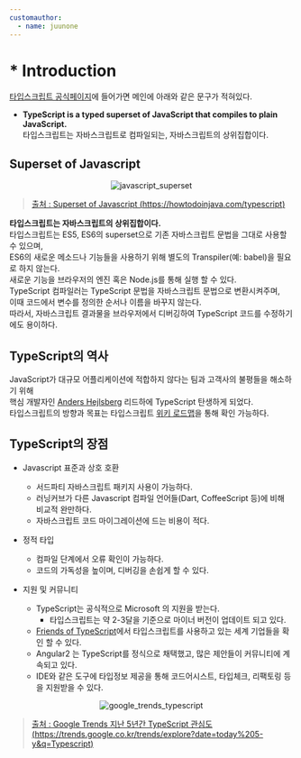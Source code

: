 ```yaml
---
customauthor:
  - name: juunone
---
```


# * Introduction

<Author/>

[타입스크립트 공식페이지](https://www.typescriptlang.org/)에 들어가면 메인에 아래와 같은 문구가 적혀있다.  
- **TypeScript is a typed superset of JavaScript that compiles to plain JavaScript.**   
타입스크립트는 자바스크립트로 컴파일되는, 자바스크립트의 상위집합이다.

## Superset of Javascript

<p style="text-align:center;"><img :src="$withBase('/ts-introduction/javascript_superset.png')" alt="javascript_superset" /></p>

> [출처 : Superset of Javascript (https://howtodoinjava.com/typescript)](https://howtodoinjava.com/typescript)

**타입스크립트는 자바스크립트의 상위집합이다.**  
타입스크립트는 ES5, ES6의 superset으로 기존 자바스크립트 문법을 그대로 사용할 수 있으며,  
ES6의 새로운 메소드나 기능들을 사용하기 위해  별도의 Transpiler(예: babel)을 필요로 하지 않는다.  
새로운 기능을 브라우저의 엔진 혹은 Node.js를 통해 실행 할 수 있다.  
TypeScript 컴파일러는 TypeScript 문법을 자바스크립트 문법으로 변환시켜주며,  
이때 코드에서 변수를 정의한 순서나 이름을 바꾸지 않는다.  
따라서, 자바스크립트 결과물을 브라우저에서 디버깅하여 TypeScript 코드를 수정하기에도 용이하다.

## TypeScript의 역사

JavaScript가 대규모 어플리케이션에 적합하지 않다는 팀과 고객사의 불평들을 해소하기 위해  
핵심 개발자인 [Anders Hejlsberg](https://en.wikipedia.org/wiki/Anders_Hejlsberg) 리드하에 TypeScript
탄생하게 되었다.  
타입스크립트의 방향과 목표는 타입스크립트 [위키 로드맵](https://github.com/Microsoft/TypeScript/wiki/Roadmap)을 통해 확인 가능하다.

## TypeScript의 장점

- Javascript 표준과 상호 호환
  - 서드파티 자바스크립트 패키지 사용이 가능하다.
  - 러닝커브가 다른 Javascript 컴파일 언어들(Dart, CoffeeScript 등)에 비해 비교적 완만하다.
  - 자바스크립트 코드 마이그레이션에 드는 비용이 적다.

- 정적 타입
  - 컴파일 단계에서 오류 확인이 가능하다.
  - 코드의 가독성을 높이며, 디버깅을 손쉽게 할 수 있다.

- 지원 및 커뮤니티
  - TypeScript는 공식적으로 Microsoft 의 지원을 받는다.
    - 타입스크립트는 약 2-3달을 기준으로 마이너 버전이 업데이트 되고 있다.
  - [Friends of TypeScript](https://www.typescriptlang.org/community/friends.html)에서 타입스크립트를 사용하고 있는 세계 기업들을 확인 할 수 있다.
  - Angular2 는 TypeScript를 정식으로 채택했고, 많은 제안들이 커뮤니티에 계속되고 있다.
  - IDE와 같은 도구에 타입정보 제공을 통해 코드어시스트, 타입체크, 리팩토링 등을 지원받을 수 있다.

<p style="text-align:center;"><img :src="$withBase('/ts-introduction/google-trends-typescript.png')" alt="google_trends_typescript" /></p>

> [출처 : Google Trends 지난 5년간 TypeScript 관심도(https://trends.google.co.kr/trends/explore?date=today%205-y&q=Typescript)](https://trends.google.co.kr/trends/explore?date=today%205-y&q=Typescript)